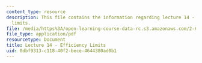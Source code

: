 ```yaml
---
content_type: resource
description: This file contains the information regarding lecture 14 - efficiency
  limits.
file: /media/https%3A/open-learning-course-data-rc.s3.amazonaws.com/2-627-fundamentals-of-photovoltaics-fall-2013/0dbf9313c11840f2bece4644380ad0b1_MIT2_627F13_lec14.pdf
file_type: application/pdf
resourcetype: Document
title: Lecture 14 - Efficiency Limits
uid: 0dbf9313-c118-40f2-bece-4644380ad0b1
---
```

